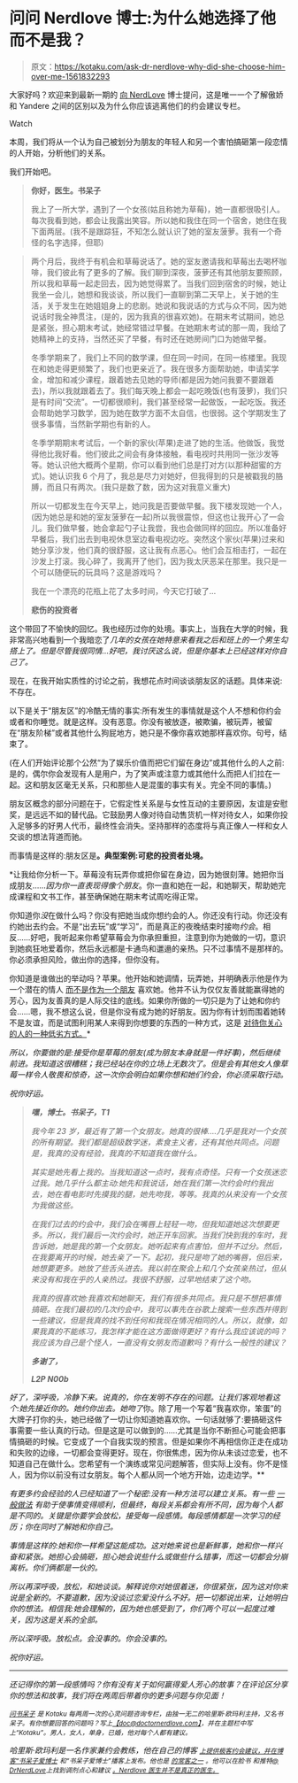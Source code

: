 # 问问 Nerdlove 博士:为什么她选择了他而不是我？

> 原文：<https://kotaku.com/ask-dr-nerdlove-why-did-she-choose-him-over-me-1561832293>

大家好吗？欢迎来到最新一期的 [向 NerdLove](http://kotaku.com/askdrnerdlove) 博士提问，这是唯一一个了解傲娇和 Yandere 之间的区别以及为什么你应该逃离他们的约会建议专栏。

Watch

本周，我们将从一个认为自己被划分为朋友的年轻人和另一个害怕搞砸第一段恋情的人开始，分析他们的关系。

我们开始吧。

> **你好，医生。书呆子**
> 
> 我上了一所大学，遇到了一个女孩(姑且称她为草莓)，她一直都很吸引人。每次我看到她，都会让我露出笑容。所以她和我住在同一个宿舍，她住在我下面两层。(我不是跟踪狂，不知怎么就认识了她的室友菠萝。我有一个奇怪的名字选择，但耶)

> 两个月后，我终于有机会和草莓说话了。她的室友邀请我和草莓出去喝杯咖啡，我们彼此有了更多的了解。我们聊到深夜，菠萝还有其他朋友要照顾，所以我和草莓一起走回去，因为她觉得累了。当我们回到宿舍的时候，她让我坐一会儿，她想和我谈谈，所以我们一直聊到第二天早上，关于她的生活，关于发生在她姐姐身上的悲剧。她说和我说话的方式与众不同，因为她说话时我全神贯注，(是的，因为我真的很喜欢她)。在期末考试期间，她总是紧张，担心期末考试，她经常错过早餐。在她期末考试的那一周，我给了她精神上的支持，当然还买了早餐，有时还在她房间门口为她做早餐。
> 
> 冬季学期来了，我们上不同的数学课，但在同一时间，在同一栋楼里。我现在和她走得更频繁了，我们也更亲近了。我在很多方面帮助她，申请奖学金，增加和减少课程，跟着她去见她的导师(都是因为她问我要不要跟着去)，所以我就跟着去了。我们每天晚上都会一起吃晚饭(也有菠萝)，我们只是有时间“交流”。一切都很顺利，我们甚至经常一起做饭，一起吃饭。我还会帮助她学习数学，因为她在数学方面不太自信，也很弱。这个学期发生了很多事情，当然新学期也有新的人。
> 
> 冬季学期期末考试后，一个新的家伙(苹果)走进了她的生活。他做饭，我觉得他比我好看。他们彼此之间会有身体接触，看电视时共用同一张沙发等等。她认识他大概两个星期，你可以看到他们总是打对方(以那种甜蜜的方式)。她认识我 6 个月了，我总是尽力对她好，但我得到的只是被戳我的胳膊，而且只有两次。(我只是数了数，因为这对我意义重大)
> 
> 所以一切都发生在今天早上，她问我是否要做早餐。我下楼发现她一个人，(因为她总是和她的室友菠萝在一起)所以我很震惊，但这也让我开心了一会儿。我们做早餐，她会拿起勺子让我尝，我也会做同样的回应。所以准备好早餐后，我们出去到电视休息室边看电视边吃。突然这个家伙(苹果)过来和她分享沙发，他们真的很舒服，这让我有点恶心。他们会互相击打，一起在沙发上打滚。我心碎了，我离开了他们，因为我太厌恶呆在那里。我只是一个可以随便玩的玩具吗？这是游戏吗？
> 
> 我在一个漂亮的花瓶上花了太多时间，今天它打破了...
> 
> **悲伤的投资者**

这个带回了不愉快的回忆。我也经历过你的处境。事实上，当我在大学的时候，我非常高兴地看到一个我暗恋了*几年的女孩在她特意来看我之后和班上的一个男生勾搭上了。但是尽管我很同情…好吧，我讨厌这么说，但是你基本上已经这样对你自己了。*

现在，在我开始实质性的讨论之前，我想花点时间谈谈朋友区的话题。具体来说:不存在。

以下是关于“朋友区”的冷酷无情的事实:所有发生的事情就是这个人不想和你约会或者和你睡觉。就是这样。没有恶意。你没有被放逐，被欺骗，被玩弄，被留在“朋友阶梯”或者其他什么狗屁地方，她只是不像你喜欢她那样喜欢你。句号，结束了。

(在人们开始评论那个公然“为了娱乐价值而把它们留在身边”或其他什么的人之前:是的，偶尔你会发现有人是用户，为了笑声或注意力或其他什么而把人们拉在一起。这和朋友区毫无关系，只和那些人是混蛋的事实有关。完全不同的事情。)

朋友区概念的部分问题在于，它假定性关系是与女性互动的主要原因，友谊是安慰奖，是远远不如的替代品。它鼓励男人像对待自动售货机一样对待女人，如果你投入足够多的好男人代币，最终性会消失。坚持那样的态度将与真正像人一样和女人交谈的想法背道而驰。

而事情是这样的:朋友区是[](http://www.doctornerdlove.com/2012/06/avoiding-friend-zone/all/1/)**。典型案例:可悲的投资者处境。**

*让我给你分析一下。草莓没有玩弄你或把你留在身边，因为她很刻薄。她把你当成朋友……*因为你一直表现得像个朋友*。你一直和她在一起，和她聊天，帮助她完成课程和文书工作，甚至确保她在期末考试周吃得正常。

你知道你*没*在做什么吗？你没有把她当成你想约会的人。你还没有行动。你还没有约她出去约会。不是“出去玩”或“学习”，而是真正的夜晚结束时接吻*约会*。相反……好吧，我听起来你希望草莓会为你承担重担，注意到你为她做的一切，意识到她疯狂地爱着你，然后永远都是卡通鸟和邋遢的亲热。只不过事情不是那样的。你必须承担风险，做出你的选择，但你没有。

你知道是谁做出的举动吗？苹果。他开始和她调情，玩弄她，并明确表示他是作为一个潜在的情人 [而不是作为一个朋友](http://www.doctornerdlove.com/2014/04/leveling-up-how-to-touch/) 喜欢她。他并不认为仅仅友善就能赢得她的芳心，因为友善真的是人际交往的底线。如果你所做的一切只是为了让她和你约会……嗯，我不想这么说，但是你没有成为她的好朋友。因为你有计划而围着她转不是友谊，而是试图利用某人来得到你想要的东西的一种方式，这是 [对待你关心的人的一种低劣方式。](http://www.doctornerdlove.com/2012/12/problem-nice-guys/)*

*所以，你要做的是:接受你是草莓的朋友(成为朋友本身就是一件好事)，然后继续前进。我知道这很糟糕；我已经站在你的立场上无数次了。但是会有其他女人像草莓一样令人敬畏和惊奇，这一次你会明白如果你想和她们约会，你必须采取行动。*

*祝你好运。*

> ***嘿，博士。书呆子，T1***
> 
> *我今年 23 岁，最近有了第一个女朋友。她真的很棒....几乎是我对一个女孩的所有期望。我们都是超级数学迷，素食主义者，还有其他共同点。问题是，我真的没有经验，我真的不知道我在做什么。*
> 
> *其实是她先看上我的。当我知道这一点时，我有点奇怪。只有一个女孩迷恋过我。她几乎什么都主动:她先和我说话，她在我们第一次约会时约我出去，她在看电影时先摸我的腿，她先吻我，等等。我真的从来没有一个女孩为我做这些。*
> 
> *在我们过去的约会中，我们会在嘴唇上轻轻一吻，但我知道她这次想要更多。所以，我们最后一次约会时，她正开车回家。当我们快到我的车时，我告诉她，她是我的第一个女朋友。她听起来有点害怕，但并不过分。然后，在我要离开的时候，她去亲了一下。起初，我只是吻了她的嘴唇，但后来，她想要更多。她放了些舌头进去。我以前在聚会上和几个女孩亲热过，但从来没有和我在乎的人亲热过。我很不舒服，过早地结束了这个吻。*
> 
> *我真的很喜欢她:我喜欢和她聊天，我们有很多共同点。我只是不想把事情搞砸。在我们最初的几次约会中，我可以事先在谷歌上搜索一些东西并得到一些建议，但是我真的找不到任何和我现在情况相同的人。所以，就像，如果我真的不能练习，我怎样才能在这方面做得更好？有什么我应该说的吗？我应该为自己是个怪人，一直没有女朋友而道歉吗？有什么一般性的建议？*
> 
> ***多谢了，***
> 
> ***L2P N00b***

*好了，深呼吸，冷静下来。说真的，你在发明不存在的问题。让我们客观地看这个:她先接近你的。她约你出去。*她*吻了*你。除了用一个写着“我喜欢你，笨蛋”的大牌子打你的头，她已经做了一切让你知道她喜欢你。一句话就够了:要搞砸这件事需要一些认真的行动。但是这是可以做到的……尤其是当你不断担心可能会把事情搞砸的时候。它变成了一个自我实现的预言。但是如果你不再相信你正走在成功和失败的边缘，一切都会变得更好。现在，你很焦虑，因为你从未谈过恋爱，也不知道自己在做什么。您希望有一个演练或常见问题解答，但实际上没有。你不是怪人，因为你以前没有过女朋友。每个人都从同一个地方开始，边走边学。**

*有更多约会经验的人已经知道了一个秘密:没有一种方法可以建立关系。有一些 [*一般*做法](http://www.doctornerdlove.com/2012/03/how-to-argue/) 有助于使事情变得顺利，但最终，每段关系都会有所不同，因为每个人都是不同的。关键是你要学会放松，接受每一段感情。每段感情都是一次学习的经历；你在同时了解她和你自己。*

*事情是这样的:她和你一样希望这能成功。这对她来说也是新鲜事，她和你一样兴奋和紧张。她担心会搞砸，担心她会说些什么或做些什么错事，而这一切都会分崩离析。你们俩都是一伙的。*

*所以再深呼吸，放松，和她谈谈。解释说你对她很着迷，你很紧张，因为这对你来说是全新的。不要道歉，因为没谈过恋爱没什么不好。把一切都说出来，让她明白你的想法。相信我:她会理解的，因为她也感受到了，你们两个可以一起度过难关，因为这是关系的全部。*

*所以深呼吸。放松点。会没事的。你会没事的。*

*祝你好运。*

* * *

*还记得你的第一段感情吗？你有没有关于如何赢得爱人芳心的故事？在评论区分享你的想法和故事，我们将在两周后带着你的更多问题与你见面！*

*[<small>问书呆子</small>](http://kotaku.com/askdrnerdlove) <small>是 Kotaku 每两周一次的心灵问题咨询专栏，由独一无二的哈里斯·欧玛利主持，又名书呆子。有你想要回答的问题吗？写上</small>[<small>【doc@doctornerdlove.com】</small>](mailto:doc@doctornerdlove.com)<small>，并在主题栏中写上“Kotaku”。男人，女人，单身，已婚，他对每个人都有建议。</small>*

*哈里斯·欧玛利是一名作家兼约会教练，他在自己的博客 [<small>上提供极客约会建议，并在博客“书呆子爱博士</small>](http://www.doctornerdlove.com/) <small>和“书呆子爱博士”播客上发布。他也是</small> [<small>的常客之一</small>](http://oneofus.net/) <small>。他可以在脸书</small> <small>和推特</small>[<small>@ DrNerdLove</small>](http://twitter.com/DrNerdLove)<small>上找到调剂点心和建议</small> [<small>。Nerdlove 医生并不是真正的医生。</small>](http://facebook.com/DrNerdLove)*